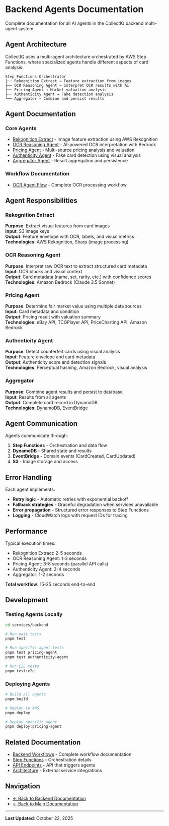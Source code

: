 # Backend Agents Documentation

Complete documentation for all AI agents in the CollectIQ backend multi-agent system.

## Agent Architecture

CollectIQ uses a multi-agent architecture orchestrated by AWS Step Functions, where specialized agents handle different aspects of card analysis:

```
Step Functions Orchestrator
├── Rekognition Extract → Feature extraction from images
├── OCR Reasoning Agent → Interpret OCR results with AI
├── Pricing Agent → Market valuation analysis
├── Authenticity Agent → Fake detection analysis
└── Aggregator → Combine and persist results
```

## Agent Documentation

### Core Agents

- [Rekognition Extract](./Rekognition-Extract.md) - Image feature extraction using AWS Rekognition
- [OCR Reasoning Agent](./OCR-Reasoning-Agent.md) - AI-powered OCR interpretation with Bedrock
- [Pricing Agent](./Pricing-Agent.md) - Multi-source pricing analysis and valuation
- [Authenticity Agent](./Authenticity-Agent.md) - Fake card detection using visual analysis
- [Aggregator Agent](./Aggregator-Agent.md) - Result aggregation and persistence

### Workflow Documentation

- [OCR Agent Flow](./OCR-Agent-Flow.md) - Complete OCR processing workflow

## Agent Responsibilities

### Rekognition Extract

**Purpose**: Extract visual features from card images  
**Input**: S3 image keys  
**Output**: Feature envelope with OCR, labels, and visual metrics  
**Technologies**: AWS Rekognition, Sharp (image processing)

### OCR Reasoning Agent

**Purpose**: Interpret raw OCR text to extract structured card metadata  
**Input**: OCR blocks and visual context  
**Output**: Card metadata (name, set, rarity, etc.) with confidence scores  
**Technologies**: Amazon Bedrock (Claude 3.5 Sonnet)

### Pricing Agent

**Purpose**: Determine fair market value using multiple data sources  
**Input**: Card metadata and condition  
**Output**: Pricing result with valuation summary  
**Technologies**: eBay API, TCGPlayer API, PriceCharting API, Amazon Bedrock

### Authenticity Agent

**Purpose**: Detect counterfeit cards using visual analysis  
**Input**: Feature envelope and card metadata  
**Output**: Authenticity score and detection signals  
**Technologies**: Perceptual hashing, Amazon Bedrock, visual analysis

### Aggregator

**Purpose**: Combine agent results and persist to database  
**Input**: Results from all agents  
**Output**: Complete card record in DynamoDB  
**Technologies**: DynamoDB, EventBridge

## Agent Communication

Agents communicate through:

1. **Step Functions** - Orchestration and data flow
2. **DynamoDB** - Shared state and results
3. **EventBridge** - Domain events (CardCreated, CardUpdated)
4. **S3** - Image storage and access

## Error Handling

Each agent implements:

- **Retry logic** - Automatic retries with exponential backoff
- **Fallback strategies** - Graceful degradation when services unavailable
- **Error propagation** - Structured error responses to Step Functions
- **Logging** - CloudWatch logs with request IDs for tracing

## Performance

Typical execution times:

- Rekognition Extract: 2-5 seconds
- OCR Reasoning Agent: 1-3 seconds
- Pricing Agent: 3-8 seconds (parallel API calls)
- Authenticity Agent: 2-4 seconds
- Aggregator: 1-2 seconds

**Total workflow**: 15-25 seconds end-to-end

## Development

### Testing Agents Locally

```bash
cd services/backend

# Run unit tests
pnpm test

# Run specific agent tests
pnpm test pricing-agent
pnpm test authenticity-agent

# Run E2E tests
pnpm test:e2e
```

### Deploying Agents

```bash
# Build all agents
pnpm build

# Deploy to AWS
pnpm deploy

# Deploy specific agent
pnpm deploy:pricing-agent
```

## Related Documentation

- [Backend Workflows](../workflows/) - Complete workflow documentation
- [Step Functions](../../infrastructure/workflows/STEP_FUNCTIONS_WORKFLOW.md) - Orchestration details
- [API Endpoints](../development/API_ENDPOINTS.md) - API that triggers agents
- [Architecture](../architecture/ADAPTERS.md) - External service integrations

## Navigation

- [← Back to Backend Documentation](../README.md)
- [← Back to Main Documentation](../../README.md)

---

**Last Updated**: October 22, 2025
